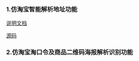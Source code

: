 ### 1.仿淘宝智能解析地址功能
[说明文档](https://github.com/ZoeTTTT/UtilsCollection/blob/master/AddressIntelligentAnalysisUtil-%E4%BB%BF%E6%B7%98%E5%AE%9D%E6%99%BA%E8%83%BD%E8%A7%A3%E6%9E%90%E5%9C%B0%E5%9D%80%E5%B7%A5%E5%85%B7%E7%B1%BB%E8%AF%B4%E6%98%8E%E6%96%87%E6%A1%A3.md)

[源码](https://github.com/ZoeTTTT/UtilsCollection/blob/master/AddressIntelligentAnalysisUtil.java)

### 2.仿淘宝淘口令及商品二维码海报解析识别功能
